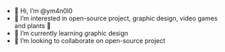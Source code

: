 - 👋 Hi, I’m @ym4n0l0
- 👀 I’m interested in open-source project, graphic design, video games and plants 🌼
- 🌱 I’m currently learning graphic design
- 💞️ I’m looking to collaborate on open-source project

<!---
ym4n0L0/ym4n0L0 is a ✨ special ✨ repository because its `README.md` (this file) appears on your GitHub profile.
You can click the Preview link to take a look at your changes.
--->
